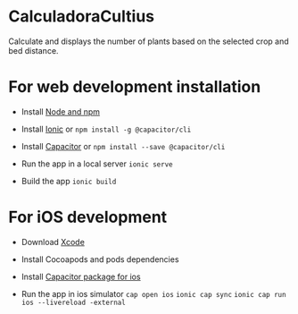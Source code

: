 # CalculadoraCultius

Calculate and displays the number of plants based on the selected crop and bed distance.

# For web development installation

- Install [Node and npm](https://nodejs.org/en/download/)
- Install [Ionic](https://ionicframework.com/docs/intro/cli) or `npm install -g @capacitor/cli`
- Install [Capacitor](https://capacitorjs.com/docs/getting-started) or `npm install --save @capacitor/cli`

- Run the app in a local server
`ionic serve`
- Build the app
`ionic build`

# For iOS development

- Download [Xcode](https://developer.apple.com/xcode/)
- Install Cocoapods and pods dependencies
- Install [Capacitor package for ios](https://capacitorjs.com/docs/ios)

- Run the app in ios simulator
`cap open ios`
`ionic cap sync`
`ionic cap run ios --livereload -external`
